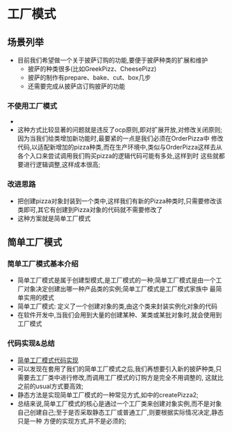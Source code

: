 # 工厂模式
  ## 场景列举
  - 目前我们希望做一个关于披萨订购的功能,要便于披萨种类的扩展和维护
    - 披萨的种类很多(比如GreekPizz、CheesePizz)
    - 披萨的制作有prepare、bake、cut、box几步
    - 还需要完成从披萨店订购披萨的功能

  ### 不使用工厂模式
  - [](/src/main/java/com/kul/factory/uaual)
  - 这种方式比较显著的问题就是违反了ocp原则,即对扩展开放,对修改关闭原则;因为当我们给类增加新功能时,最要紧的一点是我们必须在OrderPizza中
  修改代码,以适配新增加的pizza种类,而在生产环境中,类似与OrderPizza这样去从各个入口来尝试调用我们购买pizza的逻辑代码可能有多处,这样到时
  这些就都要进行逻辑调整,这样成本很高;
  
  ### 改进思路
  - 把创建pizza对象封装到一个类中,这样我们有新的Pizza种类时,只需要修改该类即可,其它有创建到Pizza对象的代码就不需要修改了
  - 这种方案就是简单工厂模式

  ## 简单工厂模式
  ### 简单工厂模式基本介绍
  - 简单工厂模式是属于创建型模式,是工厂模式的一种;简单工厂模式是由一个工厂对象决定创建出哪一种产品类的实例;简单工厂模式是工厂模式家族中
  最简单实用的模式
  - 简单工厂模式: 定义了一个创建对象的类,由这个类来封装实例化对象的代码
  - 在软件开发中,当我们会用到大量的创建某种、某类或某批对象时,就会使用到工厂模式

  ### 代码实现&总结
  - [简单工厂模式代码实现](/src/main/java/com/kul/factory/simple_factory)
  - 可以发现在套用了我们的简单工厂模式之后,我们再想要引入新的披萨种类,只需要去工厂类中进行修改,而调用工厂模式的订购方是完全不用调整的,
  这就比之前的usual方式要高效;
  - 静态方法是实现简单工厂模式的一种常见方式,如[](/src/main/java/com/kul/factory/simple_factory/SimpleFactory.java)中的createPizza2;
  - 总结来说,简单工厂模式的核心是通过一个工厂类来创建对象实例,而不是对象自己创建自己;至于是否采取静态工厂或普通工厂,则要根据实际情况决定,静态只是一种
  方便的实现方式,并不是必须的;